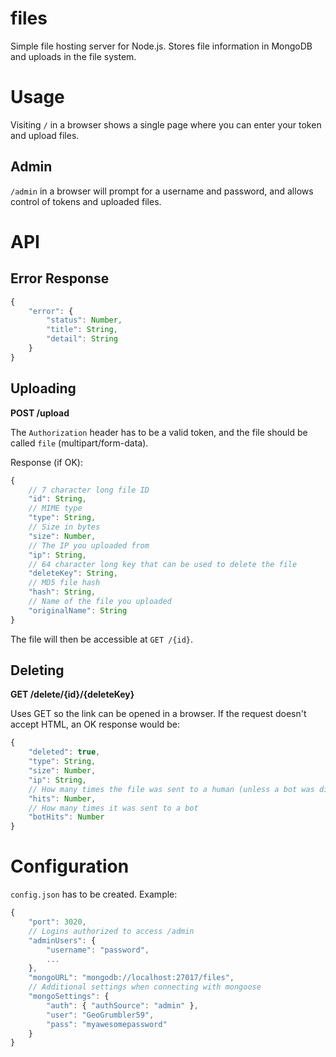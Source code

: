 # files
Simple file hosting server for Node.js. Stores file information in MongoDB and uploads in the file system.

# Usage
Visiting `/` in a browser shows a single page where you can enter your token and upload files.

## Admin
`/admin` in a browser will prompt for a username and password, and allows control of tokens and uploaded files.

# API

## Error Response
```js
{
	"error": {
		"status": Number,
		"title": String,
		"detail": String
	}
}
```

## Uploading
**POST /upload**

The `Authorization` header has to be a valid token, and the file should be called `file` (multipart/form-data).

Response (if OK):
```js
{
	// 7 character long file ID
	"id": String,
	// MIME type
	"type": String,
	// Size in bytes
	"size": Number,
	// The IP you uploaded from
	"ip": String,
	// 64 character long key that can be used to delete the file
	"deleteKey": String,
	// MD5 file hash
	"hash": String,
	// Name of the file you uploaded
	"originalName": String
}
```

The file will then be accessible at `GET /{id}`.

## Deleting
**GET /delete/{id}/{deleteKey}**

Uses GET so the link can be opened in a browser. If the request doesn't accept HTML, an OK response would be:
```js
{
	"deleted": true,
	"type": String,
	"size": Number,
	"ip": String,
	// How many times the file was sent to a human (unless a bot was disguised as a browser)
	"hits": Number,
	// How many times it was sent to a bot
	"botHits": Number
}
```

# Configuration
`config.json` has to be created. Example:
```js
{
	"port": 3020,
	// Logins authorized to access /admin
	"adminUsers": {
		"username": "password",
		...
	},
	"mongoURL": "mongodb://localhost:27017/files",
	// Additional settings when connecting with mongoose
	"mongoSettings": {
		"auth": { "authSource": "admin" },
		"user": "GeoGrumbler59",
		"pass": "myawesomepassword"
	}
}
```